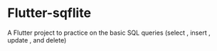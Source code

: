 # Flutter-sqflite
A Flutter project to practice on the basic SQL queries (select , insert , update , and delete)  
